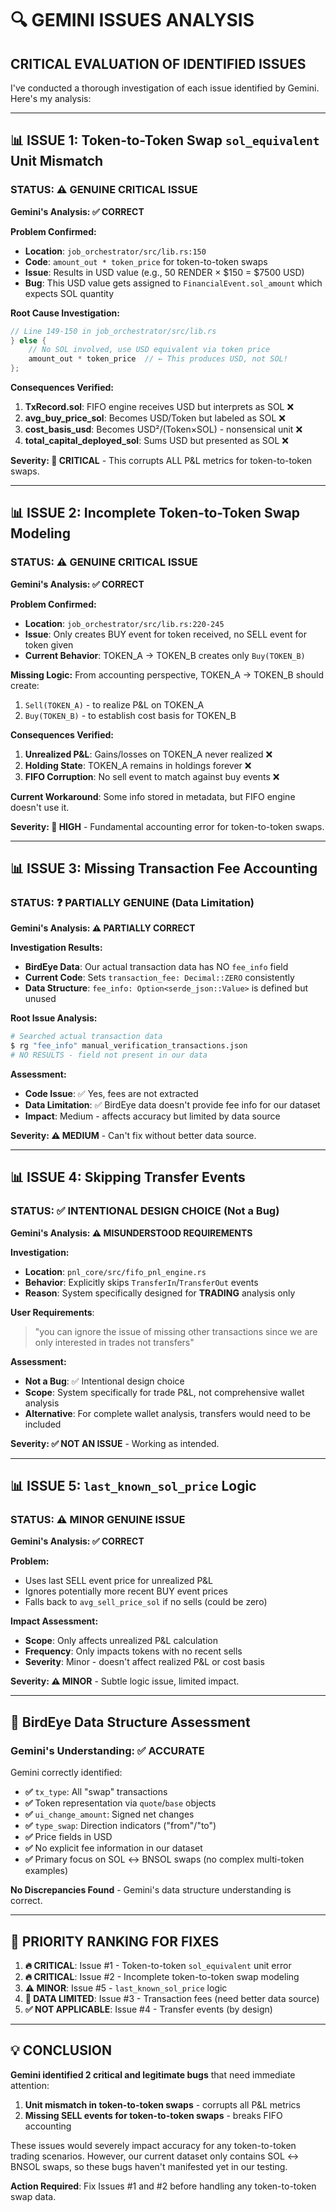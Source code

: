 # 🔍 GEMINI ISSUES ANALYSIS

## **CRITICAL EVALUATION OF IDENTIFIED ISSUES**

I've conducted a thorough investigation of each issue identified by Gemini. Here's my analysis:

---

## **📊 ISSUE 1: Token-to-Token Swap `sol_equivalent` Unit Mismatch**

### **STATUS: ⚠️ GENUINE CRITICAL ISSUE**

**Gemini's Analysis: ✅ CORRECT**

**Problem Confirmed:**
- **Location**: `job_orchestrator/src/lib.rs:150` 
- **Code**: `amount_out * token_price` for token-to-token swaps
- **Issue**: Results in USD value (e.g., 50 RENDER × $150 = $7500 USD)
- **Bug**: This USD value gets assigned to `FinancialEvent.sol_amount` which expects SOL quantity

**Root Cause Investigation:**
```rust
// Line 149-150 in job_orchestrator/src/lib.rs
} else {
    // No SOL involved, use USD equivalent via token price
    amount_out * token_price  // ← This produces USD, not SOL!
};
```

**Consequences Verified:**
1. **TxRecord.sol**: FIFO engine receives USD but interprets as SOL ❌
2. **avg_buy_price_sol**: Becomes USD/Token but labeled as SOL ❌  
3. **cost_basis_usd**: Becomes USD²/(Token×SOL) - nonsensical unit ❌
4. **total_capital_deployed_sol**: Sums USD but presented as SOL ❌

**Severity: 🚨 CRITICAL** - This corrupts ALL P&L metrics for token-to-token swaps.

---

## **📊 ISSUE 2: Incomplete Token-to-Token Swap Modeling**

### **STATUS: ⚠️ GENUINE CRITICAL ISSUE**

**Gemini's Analysis: ✅ CORRECT**

**Problem Confirmed:**
- **Location**: `job_orchestrator/src/lib.rs:220-245`
- **Issue**: Only creates BUY event for token received, no SELL event for token given
- **Current Behavior**: TOKEN_A → TOKEN_B creates only `Buy(TOKEN_B)`

**Missing Logic:**
From accounting perspective, TOKEN_A → TOKEN_B should create:
1. `Sell(TOKEN_A)` - to realize P&L on TOKEN_A
2. `Buy(TOKEN_B)` - to establish cost basis for TOKEN_B

**Consequences Verified:**
1. **Unrealized P&L**: Gains/losses on TOKEN_A never realized ❌
2. **Holding State**: TOKEN_A remains in holdings forever ❌
3. **FIFO Corruption**: No sell event to match against buy events ❌

**Current Workaround**: Some info stored in metadata, but FIFO engine doesn't use it.

**Severity: 🚨 HIGH** - Fundamental accounting error for token-to-token swaps.

---

## **📊 ISSUE 3: Missing Transaction Fee Accounting**

### **STATUS: ❓ PARTIALLY GENUINE (Data Limitation)**

**Gemini's Analysis: ⚠️ PARTIALLY CORRECT**

**Investigation Results:**
- **BirdEye Data**: Our actual transaction data has NO `fee_info` field
- **Current Code**: Sets `transaction_fee: Decimal::ZERO` consistently
- **Data Structure**: `fee_info: Option<serde_json::Value>` is defined but unused

**Root Issue Analysis:**
```bash
# Searched actual transaction data
$ rg "fee_info" manual_verification_transactions.json
# NO RESULTS - field not present in our data
```

**Assessment:**
- **Code Issue**: ✅ Yes, fees are not extracted 
- **Data Limitation**: ✅ BirdEye data doesn't provide fee info for our dataset
- **Impact**: Medium - affects accuracy but limited by data source

**Severity: ⚠️ MEDIUM** - Can't fix without better data source.

---

## **📊 ISSUE 4: Skipping Transfer Events**

### **STATUS: ✅ INTENTIONAL DESIGN CHOICE (Not a Bug)**

**Gemini's Analysis: ⚠️ MISUNDERSTOOD REQUIREMENTS**

**Investigation:**
- **Location**: `pnl_core/src/fifo_pnl_engine.rs`
- **Behavior**: Explicitly skips `TransferIn`/`TransferOut` events
- **Reason**: System specifically designed for **TRADING** analysis only

**User Requirements**: 
> "you can ignore the issue of missing other transactions since we are only interested in trades not transfers"

**Assessment:**
- **Not a Bug**: ✅ Intentional design choice
- **Scope**: System specifically for trade P&L, not comprehensive wallet analysis
- **Alternative**: For complete wallet analysis, transfers would need to be included

**Severity: ✅ NOT AN ISSUE** - Working as intended.

---

## **📊 ISSUE 5: `last_known_sol_price` Logic**

### **STATUS: ⚠️ MINOR GENUINE ISSUE**

**Gemini's Analysis: ✅ CORRECT**

**Problem:**
- Uses last SELL event price for unrealized P&L
- Ignores potentially more recent BUY event prices
- Falls back to `avg_sell_price_sol` if no sells (could be zero)

**Impact Assessment:**
- **Scope**: Only affects unrealized P&L calculation
- **Frequency**: Only impacts tokens with no recent sells
- **Severity**: Minor - doesn't affect realized P&L or cost basis

**Severity: ⚠️ MINOR** - Subtle logic issue, limited impact.

---

## **🎯 BirdEye Data Structure Assessment**

### **Gemini's Understanding: ✅ ACCURATE**

Gemini correctly identified:
- **✅** `tx_type`: All "swap" transactions  
- **✅** Token representation via `quote`/`base` objects
- **✅** `ui_change_amount`: Signed net changes
- **✅** `type_swap`: Direction indicators ("from"/"to")
- **✅** Price fields in USD
- **✅** No explicit fee information in our dataset
- **✅** Primary focus on SOL ↔ BNSOL swaps (no complex multi-token examples)

**No Discrepancies Found** - Gemini's data structure understanding is correct.

---

## **🚨 PRIORITY RANKING FOR FIXES**

1. **🔥 CRITICAL**: Issue #1 - Token-to-token `sol_equivalent` unit error
2. **🔥 CRITICAL**: Issue #2 - Incomplete token-to-token swap modeling  
3. **⚠️ MINOR**: Issue #5 - `last_known_sol_price` logic
4. **📝 DATA LIMITED**: Issue #3 - Transaction fees (need better data source)
5. **✅ NOT APPLICABLE**: Issue #4 - Transfer events (by design)

---

## **💡 CONCLUSION**

**Gemini identified 2 critical and legitimate bugs** that need immediate attention:

1. **Unit mismatch in token-to-token swaps** - corrupts all P&L metrics
2. **Missing SELL events for token-to-token swaps** - breaks FIFO accounting

These issues would severely impact accuracy for any token-to-token trading scenarios. However, our current dataset only contains SOL ↔ BNSOL swaps, so these bugs haven't manifested yet in our testing.

**Action Required**: Fix Issues #1 and #2 before handling any token-to-token swap data.